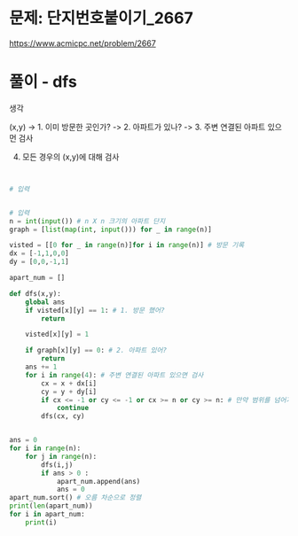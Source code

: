 # 문제: 단지번호붙이기_2667
https://www.acmicpc.net/problem/2667

# 풀이 - dfs


생각

(x,y) ->  1. 이미 방문한 곳인가? -> 2. 아파트가 있나? -> 3. 주변 연결된 아파트 있으먼 검사

4. 모든 경우의 (x,y)에 대해 검사
``` python


# 입력


# 입력
n = int(input()) # n X n 크기의 아파트 단지
graph = [list(map(int, input())) for _ in range(n)]

visted = [[0 for _ in range(n)]for i in range(n)] # 방문 기록
dx = [-1,1,0,0]
dy = [0,0,-1,1]

apart_num = []

def dfs(x,y):
    global ans
    if visted[x][y] == 1: # 1. 방문 했어?
        return

    visted[x][y] = 1

    if graph[x][y] == 0: # 2. 아파트 있어?
        return
    ans += 1
    for i in range(4): # 주변 연결된 아파트 있으면 검사
        cx = x + dx[i]
        cy = y + dy[i]
        if cx <= -1 or cy <= -1 or cx >= n or cy >= n: # 만약 범위를 넘어가면 안됨
            continue
        dfs(cx, cy)


ans = 0
for i in range(n):
    for j in range(n):
        dfs(i,j)
        if ans > 0 :
            apart_num.append(ans)
            ans = 0
apart_num.sort() # 오름 차순으로 정렬
print(len(apart_num))
for i in apart_num:
    print(i)


```
